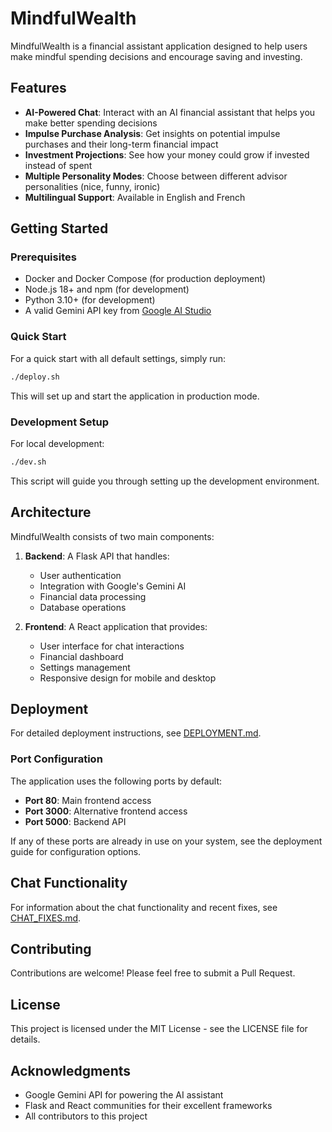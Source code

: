 # MindfulWealth

MindfulWealth is a financial assistant application designed to help users make mindful spending decisions and encourage saving and investing.

## Features

- **AI-Powered Chat**: Interact with an AI financial assistant that helps you make better spending decisions
- **Impulse Purchase Analysis**: Get insights on potential impulse purchases and their long-term financial impact
- **Investment Projections**: See how your money could grow if invested instead of spent
- **Multiple Personality Modes**: Choose between different advisor personalities (nice, funny, ironic)
- **Multilingual Support**: Available in English and French

## Getting Started

### Prerequisites

- Docker and Docker Compose (for production deployment)
- Node.js 18+ and npm (for development)
- Python 3.10+ (for development)
- A valid Gemini API key from [Google AI Studio](https://ai.google.dev/)

### Quick Start

For a quick start with all default settings, simply run:

```bash
./deploy.sh
```

This will set up and start the application in production mode.

### Development Setup

For local development:

```bash
./dev.sh
```

This script will guide you through setting up the development environment.

## Architecture

MindfulWealth consists of two main components:

1. **Backend**: A Flask API that handles:
   - User authentication
   - Integration with Google's Gemini AI
   - Financial data processing
   - Database operations

2. **Frontend**: A React application that provides:
   - User interface for chat interactions
   - Financial dashboard
   - Settings management
   - Responsive design for mobile and desktop

## Deployment

For detailed deployment instructions, see [DEPLOYMENT.md](DEPLOYMENT.md).

### Port Configuration

The application uses the following ports by default:

- **Port 80**: Main frontend access
- **Port 3000**: Alternative frontend access
- **Port 5000**: Backend API

If any of these ports are already in use on your system, see the deployment guide for configuration options.

## Chat Functionality

For information about the chat functionality and recent fixes, see [CHAT_FIXES.md](CHAT_FIXES.md).

## Contributing

Contributions are welcome! Please feel free to submit a Pull Request.

## License

This project is licensed under the MIT License - see the LICENSE file for details.

## Acknowledgments

- Google Gemini API for powering the AI assistant
- Flask and React communities for their excellent frameworks
- All contributors to this project

